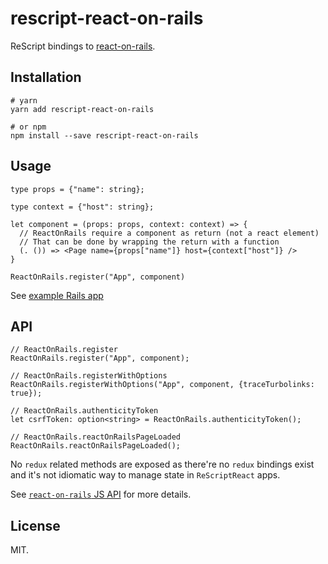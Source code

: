 # rescript-react-on-rails

ReScript bindings to [react-on-rails](https://github.com/shakacode/react_on_rails).

## Installation
```shell
# yarn
yarn add rescript-react-on-rails

# or npm
npm install --save rescript-react-on-rails
```

## Usage

```rescript
type props = {"name": string};

type context = {"host": string};

let component = (props: props, context: context) => {
  // ReactOnRails require a component as return (not a react element)
  // That can be done by wrapping the return with a function
  (. ()) => <Page name={props["name"]} host={context["host"]} />
}

ReactOnRails.register("App", component)
```

See [example Rails app](https://github.com/shakacode/reason-react-on-rails-example)
## API
```rescript
// ReactOnRails.register
ReactOnRails.register("App", component);

// ReactOnRails.registerWithOptions
ReactOnRails.registerWithOptions("App", component, {traceTurbolinks: true});

// ReactOnRails.authenticityToken
let csrfToken: option<string> = ReactOnRails.authenticityToken();

// ReactOnRails.reactOnRailsPageLoaded
ReactOnRails.reactOnRailsPageLoaded();
```

No `redux` related methods are exposed as there're no `redux` bindings exist and it's not idiomatic way to manage state in `ReScriptReact` apps.

See [`react-on-rails` JS API](https://github.com/shakacode/react_on_rails/blob/master/docs/api/javascript-api.md) for more details.

## License
MIT.
